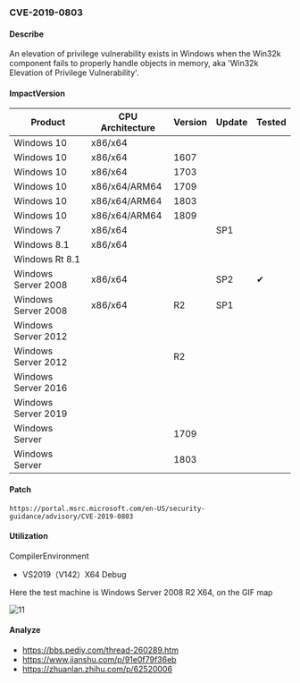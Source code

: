 ### CVE-2019-0803

#### Describe

An elevation of privilege vulnerability exists in Windows when the Win32k component fails to properly handle objects in memory, aka 'Win32k Elevation of Privilege Vulnerability'. 

#### ImpactVersion

| Product             | CPU Architecture | Version | Update | Tested             |
| ------------------- | ---------------- | ------- | ------ | ------------------ |
| Windows 10          | x86/x64          |         |        |                    |
| Windows 10          | x86/x64          | 1607    |        |                    |
| Windows 10          | x86/x64          | 1703    |        |                    |
| Windows 10          | x86/x64/ARM64    | 1709    |        |                    |
| Windows 10          | x86/x64/ARM64    | 1803    |        |                    |
| Windows 10          | x86/x64/ARM64    | 1809    |        |                    |
| Windows 7           | x86/x64          |         | SP1    |                    |
| Windows 8.1         | x86/x64          |         |        |                    |
| Windows Rt 8.1      |                  |         |        |                    |
| Windows Server 2008 | x86/x64          |         | SP2    | &#10004; |
| Windows Server 2008 | x86/x64          | R2      | SP1    |                    |
| Windows Server 2012 |                  |         |        |                    |
| Windows Server 2012 |                  | R2      |        |                    |
| Windows Server 2016 |                  |         |        |                    |
| Windows Server 2019 |                  |         |        |                    |
| Windows Server      |                  | 1709    |        |                    |
| Windows Server      |                  | 1803    |        |                    |

#### Patch

```
https://portal.msrc.microsoft.com/en-US/security-guidance/advisory/CVE-2019-0803
```

#### Utilization

CompilerEnvironment

- VS2019（V142）X64 Debug

Here the test machine is Windows Server 2008 R2 X64, on the GIF map

![11](https://raw.github.com/Ascotbe/Image/master/Kernelhub/CVE-2019-0803_win2008_r2_x64.gif)

#### Analyze
- https://bbs.pediy.com/thread-260289.htm
- https://www.jianshu.com/p/91e0f79f36eb
- https://zhuanlan.zhihu.com/p/62520006